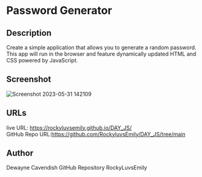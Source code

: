 # Password Generator

## Description

Create a simple application that allows you to generate a random password. This app will run in the browser and feature dynamically updated HTML and CSS powered by JavaScript.



## Screenshot


![Screenshot 2023-05-31 142109](https://github.com/RockyluvsEmily/DAY_JS/assets/128332080/f00396f3-5300-4b15-a5ac-ab6d6da51fcb)

## URLs

live URL: https://rockyluvsemily.github.io/DAY_JS/
<br>
GitHub Repo URL:https://github.com/RockyluvsEmily/DAY_JS/tree/main

## Author
Dewayne Cavendish
GitHub Repository RockyLuvsEmily
